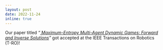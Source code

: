 ```yaml
---
layout: post
date: 2022-11-24
inline: true
---
```


Our paper titled _“<a href="https://arxiv.org/abs/2110.01027"> Maximum-Entropy Multi-Agent Dynamic Games: Forward and Inverse Solutions</a>”_ got accepted at the IEEE Transactions on Robotics (T-RO)!